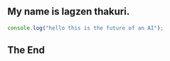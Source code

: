 ## My name is lagzen thakuri. 

```javascript
console.log("hello this is the future of an AI");
```

## The End